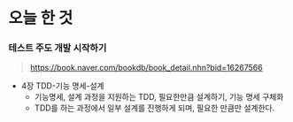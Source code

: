 # 오늘 한 것

### 테스트 주도 개발 시작하기

> https://book.naver.com/bookdb/book_detail.nhn?bid=16267566

- 4장 TDD-기능 명세-설계
  - 기능명세, 설계 과정을 지원하는 TDD, 필요한만큼 설계하기, 기능 명세 구체화
  - TDD를 하는 과정에서 일부 설계를 진행하게 되며, 필요한 만큼만 설계한다.
